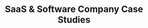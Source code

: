 ---
title: "SaaS & Software Company Case Studies"
description: "Discover how software companies built predictable pipeline generation that scales with rapid growth and technical complexity."

sections:
  - type: "content"
    class: "about"
    content: |
      ## SaaS & Software Success Stories
      
      SaaS and software companies need marketing systems that can explain complex technical solutions to business decision-makers while scaling efficiently with rapid growth. These case studies show how software companies built predictable pipeline generation that supports sustainable scaling.

  - type: "testimonials"
    class: "testimonials"
    header:
      title: "SaaS Company Results"
    items:
      - quote: "The marketing system Anoop designed scales with our growth phases. We went from inconsistent lead flow to predictable pipeline that supports our revenue targets quarter after quarter."
        author: "Michael Rodriguez, SaaS CEO"
      - quote: "Finally, marketing that explains our technical capabilities to business buyers. Our qualified lead conversion improved 3x within 90 days."
        author: "Amanda Foster, VP Marketing, Software Company"

cta:
  title: "Ready to Scale Your SaaS Marketing Systematically?"
  subtitle: "If you're ready to build marketing systems that grow with your software business, let's discuss your scaling challenges."
  button:
    text: "Schedule a Strategy Call"
    url: "/contact/"
---